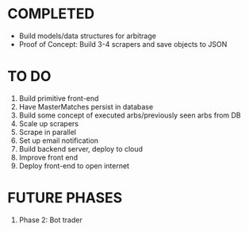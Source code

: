 # COMPLETED
- Build models/data structures for arbitrage
- Proof of Concept: Build 3-4 scrapers and save objects to JSON

# TO DO
1. Build primitive front-end
2. Have MasterMatches persist in database
3. Build some concept of executed arbs/previously seen arbs from DB
4. Scale up scrapers
5. Scrape in parallel
6. Set up email notification
7. Build backend server, deploy to cloud
8. Improve front end
9. Deploy front-end to open internet

# FUTURE PHASES
1. Phase 2: Bot trader